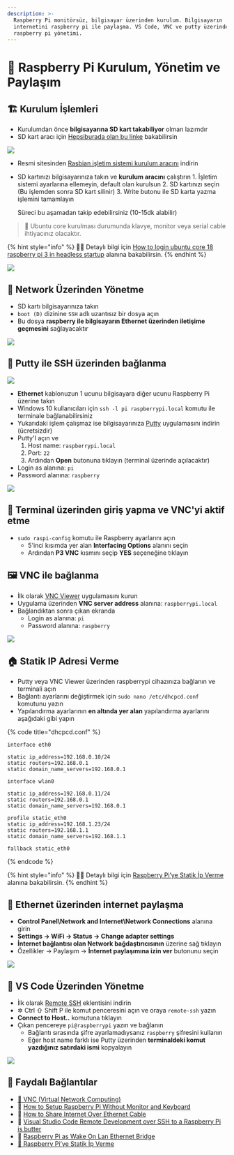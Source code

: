 ```yaml
---
description: >-
  Raspberry Pi monitörsüz, bilgisayar üzerinden kurulum. Bilgisayarın
  internetini raspberry pi ile paylaşma. VS Code, VNC ve putty üzerinden
  raspberry pi yönetimi.
---
```


# 🍓 Raspberry Pi Kurulum, Yönetim ve Paylaşım

## 🏗️ Kurulum İşlemleri

* Kurulumdan önce **bilgisayarına SD kart takabiliyor** olman lazımdır
* SD kart aracı için [Hepsiburada olan bu linke](https://www.hepsiburada.com/syrox-16-gb-micro-sd-card-hafiza-karti-adaptorlu-p-HBV0000023NI9) bakabilirsin

![](../.gitbook/assets/ex_micro_sd_adapter.png)

* Resmi sitesinden [Rasbian işletim sistemi kurulum aracını](https://www.raspberrypi.org/downloads/) indirin
* SD kartınızı bilgisayarınıza takın ve **kurulum aracını** çalıştırın 1. İşletim sistemi ayarlarına ellemeyin, default olan kurulsun 2. SD kartınızı seçin \(Bu işlemden sonra SD kart silinir\) 3. Write butonu ile SD karta yazma işlemini tamamlayın

  Süreci bu aşamadan takip edebilirsiniz \(10-15dk alabilir\)

> 📢 Ubuntu core kurulması durumunda klavye, monitor veya serial cable ihtiyacınız olacaktır.

{% hint style="info" %}
‍🧙‍♂ Detaylı bilgi için [How to login ubuntu core 18 raspberry pi 3 in headless startup](https://askubuntu.com/a/1115317/898692) alanına bakabilirsin.
{% endhint %}

![](../.gitbook/assets/ex_rasp_img_writer.png)

## 📶 Network Üzerinden Yönetme

* SD kartı bilgisayarınıza takın
* `boot (D)` dizinine `SSH` adlı uzantısız bir dosya açın
* Bu dosya **raspberry ile bilgisayarın Ethernet üzerinden iletişime geçmesini** sağlayacaktır

![](../.gitbook/assets/ex_rasp_ssh_file.png)

## 🔌 Putty ile SSH üzerinden bağlanma

![](../.gitbook/assets/ex_ethernet_to_raspberry.jpeg)

* **Ethernet** kablonuzun 1 ucunu bilgisayara diğer ucunu Raspberry Pi üzerine takın
* Windows 10 kullanıcıları için `ssh -l pi raspberrypi.local` komutu ile terminale bağlanabilirsiniz
* Yukarıdaki işlem çalışmaz ise bilgisayarınıza [Putty](https://www.chiark.greenend.org.uk/~sgtatham/putty/latest.html) uygulamasını indirin \(ücretsizdir\)
* Putty'I açın ve
  1. Host name: `raspberrypi.local`
  2. Port: `22`
  3. Ardından **Open** butonuna tıklayın \(terminal üzerinde açılacaktır\)
* Login as alanına: `pi`
* Password alanına: `raspberry`

![](../.gitbook/assets/ex_putty_rasp_terminal.png)

## 🖤 Terminal üzerinden giriş yapma ve VNC'yi aktif etme

* `sudo raspi-config` komutu ile Raspberry ayarlarını açın
  * 5'inci kısımda yer alan **Interfacing Options** alanını seçin
  * Ardından **P3 VNC** kısmını seçip **YES** seçeneğine tıklayın

## 🖼 VNC ile bağlanma

* İlk olarak [VNC Viewer](https://www.realvnc.com/en/connect/download/viewer/) uygulamasını kurun
* Uygulama üzerinden **VNC server address** alanına: `raspberrypi.local`
* Bağlandıktan sonra çıkan ekranda
  * Login as alanına: `pi`
  * Password alanına: `raspberry`

![](../.gitbook/assets/ex_vnc_raspberry_connection.jpg)

## 🏠 Statik IP Adresi Verme

* Putty veya VNC Viewer üzerinden raspberrypi cihazınıza bağlanın ve terminali açın
* Bağlantı ayarlarını değiştirmek için `sudo nano /etc/dhcpcd.conf` komutunu yazın
* Yapılandırma ayarlarının **en altında yer alan** yapılandırma ayarlarını aşağıdaki gibi yapın

{% code title="dhcpcd.conf" %}
```text
interface eth0

static ip_address=192.168.0.10/24
static routers=192.168.0.1
static domain_name_servers=192.168.0.1

interface wlan0

static ip_address=192.168.0.11/24
static routers=192.168.0.1
static domain_name_servers=192.168.0.1

profile static_eth0
static ip_address=192.168.1.23/24
static routers=192.168.1.1
static domain_name_servers=192.168.1.1

fallback static_eth0
```
{% endcode %}

{% hint style="info" %}
‍🧙‍♂ Detaylı bilgi için [Raspberry Pi’ye Statik İp Verme](https://mertcangokgoz.com/raspberry-pi-statik-ip-verme/) alanına bakabilirsin.
{% endhint %}

## 🤝 Ethernet üzerinden internet paylaşma

* **Control Panel\Network and Internet\Network Connections** alanına girin
* **Settings -&gt; WiFi -&gt; Status -&gt; Change adapter settings**
* **İnternet bağlantısı olan Network bağdaştırıcısının** üzerine sağ tıklayın
* Özellikler -&gt; Paylaşım -&gt; **İnternet paylaşımına izin ver** butonunu seçin

![](../.gitbook/assets/ex_internet_sharing.png)

## 🌇 VS Code Üzerinden Yönetme

* İlk olarak [Remote SSH](https://marketplace.visualstudio.com/items?itemName=ms-vscode-remote.remote-ssh) eklentisini indirin
* ✲ Ctrl ⇧ Shift P ile komut penceresini açın ve oraya `remote-ssh` yazın
* **Connect to Host..** komutuna tıklayın
* Çıkan pencereye `pi@raspberrypi` yazın ve bağlanın
  * Bağlantı sırasında şifre ayarlamadıysanız `raspberry` şifresini kullanın
  * Eğer host name farklı ise Putty üzerinden **terminaldeki komut yazdığınız satırdaki ismi** kopyalayın

![](../.gitbook/assets/ex_vscode_ssh_connect.png)

## 🔗 Faydalı Bağlantılar

* [📖 VNC \(Virtual Network Computing\)](https://www.raspberrypi.org/documentation/remote-access/vnc/README.md)
* 📃 [How to Setup Raspberry Pi Without Monitor and Keyboard](https://www.instructables.com/id/How-to-Setup-Raspberry-Pi-Without-Monitor-and-Keyb/)
* 📃 [How to Share Internet Over Ethernet Cable](https://www.instructables.com/id/How-to-share-Internet-over-Ethernet-Cable/)
* 📃 [Visual Studio Code Remote Development over SSH to a Raspberry Pi is butter](https://www.hanselman.com/blog/VisualStudioCodeRemoteDevelopmentOverSSHToARaspberryPiIsButter.aspx)
* 📃 [Raspberry Pi as Wake On Lan Ethernet Bridge](https://www.raspberrypi.org/forums/viewtopic.php?t=92977)
* [📃 Raspberry Pi’ye Statik İp Verme](https://mertcangokgoz.com/raspberry-pi-statik-ip-verme/)

